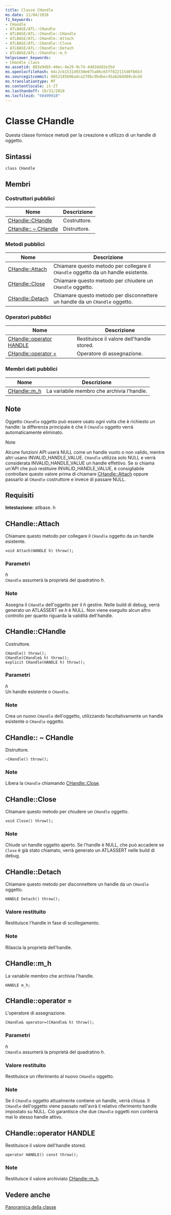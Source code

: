 ```yaml
---
title: Classe CHandle
ms.date: 11/04/2016
f1_keywords:
- CHandle
- ATLBASE/ATL::CHandle
- ATLBASE/ATL::CHandle::CHandle
- ATLBASE/ATL::CHandle::Attach
- ATLBASE/ATL::CHandle::Close
- ATLBASE/ATL::CHandle::Detach
- ATLBASE/ATL::CHandle::m_h
helpviewer_keywords:
- CHandle class
ms.assetid: 883e9db5-40ec-4e29-9c74-4dd2ddd2e35d
ms.openlocfilehash: 64c2cb1531d9330e075a06c65ff022115d0fb6b3
ms.sourcegitcommit: 6052185696adca270bc9bdbec45a626dd89cdcdd
ms.translationtype: MT
ms.contentlocale: it-IT
ms.lasthandoff: 10/31/2018
ms.locfileid: "50499918"
---
```

# <a name="chandle-class"></a>Classe CHandle

Questa classe fornisce metodi per la creazione e utilizzo di un handle di oggetto.

## <a name="syntax"></a>Sintassi

```
class CHandle
```

## <a name="members"></a>Membri

### <a name="public-constructors"></a>Costruttori pubblici

|Nome|Descrizione|
|----------|-----------------|
|[CHandle::CHandle](#chandle)|Costruttore.|
|[CHandle:: ~ CHandle](#dtor)|Distruttore.|

### <a name="public-methods"></a>Metodi pubblici

|Nome|Descrizione|
|----------|-----------------|
|[CHandle::Attach](#attach)|Chiamare questo metodo per collegare il `CHandle` oggetto da un handle esistente.|
|[CHandle::Close](#close)|Chiamare questo metodo per chiudere un `CHandle` oggetto.|
|[CHandle::Detach](#detach)|Chiamare questo metodo per disconnettere un handle da un `CHandle` oggetto.|

### <a name="public-operators"></a>Operatori pubblici

|Nome|Descrizione|
|----------|-----------------|
|[CHandle::operator HANDLE](#operator_handle)|Restituisce il valore dell'handle stored.|
|[CHandle::operator =](#operator_eq)|Operatore di assegnazione.|

### <a name="public-data-members"></a>Membri dati pubblici

|Nome|Descrizione|
|----------|-----------------|
|[CHandle::m_h](#m_h)|La variabile membro che archivia l'handle.|

## <a name="remarks"></a>Note

Oggetto `CHandle` oggetto può essere usato ogni volta che è richiesto un handle: la differenza principale è che il `CHandle` oggetto verrà automaticamente eliminato.

> [!NOTE]
>  Alcune funzioni API userà NULL come un handle vuoto o non valido, mentre altri usano INVALID_HANDLE_VALUE. `CHandle` utilizza solo NULL e verrà considerata INVALID_HANDLE_VALUE un handle effettivo. Se si chiama un'API che può restituire INVALID_HANDLE_VALUE, è consigliabile controllare questo valore prima di chiamare [CHandle::Attach](#attach) oppure passarlo al `CHandle` costruttore e invece di passare NULL.

## <a name="requirements"></a>Requisiti

**Intestazione:** atlbase. h

##  <a name="attach"></a>  CHandle::Attach

Chiamare questo metodo per collegare il `CHandle` oggetto da un handle esistente.

```
void Attach(HANDLE h) throw();
```

### <a name="parameters"></a>Parametri

*h*<br/>
`CHandle` assumerà la proprietà del quadratino *h*.

### <a name="remarks"></a>Note

Assegna il `CHandle` dell'oggetto per il *h* gestire. Nelle build di debug, verrà generato un ATLASSERT se *h* è NULL. Non viene eseguito alcun altro controllo per quanto riguarda la validità dell'handle.

##  <a name="chandle"></a>  CHandle::CHandle

Costruttore.

```
CHandle() throw();
CHandle(CHandle& h) throw();
explicit CHandle(HANDLE h) throw();
```

### <a name="parameters"></a>Parametri

*h*<br/>
Un handle esistente o `CHandle`.

### <a name="remarks"></a>Note

Crea un nuovo `CHandle` dell'oggetto, utilizzando facoltativamente un handle esistente o `CHandle` oggetto.

##  <a name="dtor"></a>  CHandle:: ~ CHandle

Distruttore.

```
~CHandle() throw();
```

### <a name="remarks"></a>Note

Libera la `CHandle` chiamando [CHandle::Close](#close).

##  <a name="close"></a>  CHandle::Close

Chiamare questo metodo per chiudere un `CHandle` oggetto.

```
void Close() throw();
```

### <a name="remarks"></a>Note

Chiude un handle oggetto aperto. Se l'handle è NULL, che può accadere se `Close` è già stato chiamato, verrà generato un ATLASSERT nelle build di debug.

##  <a name="detach"></a>  CHandle::Detach

Chiamare questo metodo per disconnettere un handle da un `CHandle` oggetto.

```
HANDLE Detach() throw();
```

### <a name="return-value"></a>Valore restituito

Restituisce l'handle in fase di scollegamento.

### <a name="remarks"></a>Note

Rilascia la proprietà dell'handle.

##  <a name="m_h"></a>  CHandle::m_h

La variabile membro che archivia l'handle.

```
HANDLE m_h;
```

##  <a name="operator_eq"></a>  CHandle::operator =

L'operatore di assegnazione.

```
CHandle& operator=(CHandle& h) throw();
```

### <a name="parameters"></a>Parametri

*h*<br/>
`CHandle` assumerà la proprietà del quadratino *h*.

### <a name="return-value"></a>Valore restituito

Restituisce un riferimento al nuovo `CHandle` oggetto.

### <a name="remarks"></a>Note

Se il `CHandle` oggetto attualmente contiene un handle, verrà chiusa. Il `CHandle` dell'oggetto viene passato nell'avrà il relativo riferimento handle impostato su NULL. Ciò garantisce che due `CHandle` oggetti non conterrà mai lo stesso handle attivo.

##  <a name="operator_handle"></a>  CHandle::operator HANDLE

Restituisce il valore dell'handle stored.

```
operator HANDLE() const throw();
```

### <a name="remarks"></a>Note

Restituisce il valore archiviato [CHandle::m_h](#m_h).

## <a name="see-also"></a>Vedere anche

[Panoramica della classe](../../atl/atl-class-overview.md)
